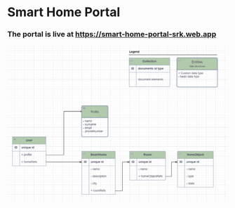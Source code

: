 # Smart Home Portal

### The portal is live at https://smart-home-portal-srk.web.app

![Class Diagram](/src/assets/class_diagrams/img.png "Class Diagram")